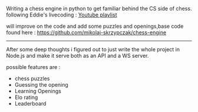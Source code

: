 Writing a chess engine in python to get familiar behind the CS side of chess.
following Eddie's livecoding : [Youtube playlist](https://www.youtube.com/playlist?list=PLBwF487qi8MGU81nDGaeNE1EnNEPYWKY_)

will improve on the code and add some puzzles and openings,base code found here : https://github.com/mikolaj-skrzypczak/chess-engine

---------------------------------------------------------------------------------------------------------------------------------

After some deep thoughts i figured out to just write the whole project in Node.js and make it serve both as an API and a WS server.

possible features are :

- chess puzzles
- Guessing the opening
- Learning Openings
- Elo rating
- Leaderboard
